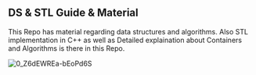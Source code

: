 ## DS & STL Guide & Material
This Repo has material regarding data structures and algorithms.
Also STL implementation in C++ as well as Detailed explaination about Containers and Algorithms is there in this Repo.

![0_Z6dEWREa-bEoPd6S](https://user-images.githubusercontent.com/68181503/148584697-ae9e8021-8edc-4991-bbfa-b02ffa6d9102.jpg)
